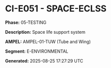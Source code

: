 # CI-E051 - SPACE-ECLSS

**Phase:** 05-TESTING

**Description:** Space life support system

**AMPEL:** AMPEL-01-TUW (Tube and Wing)

**Segment:** E-ENVIRONMENTAL

**Generated:** 2025-08-25 17:27:29 UTC
